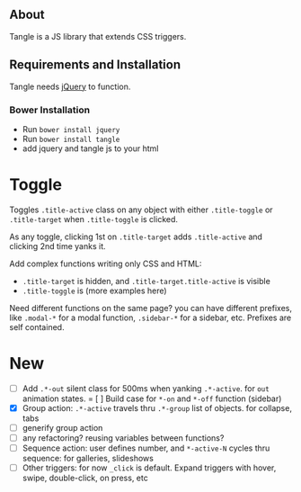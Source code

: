 ## About

Tangle is a JS library that extends CSS triggers.

## Requirements and Installation

Tangle needs [jQuery](https://jquery.com) to function.

### Bower Installation

- Run `bower install jquery`
- Run `bower install tangle`
- add jquery and tangle js to your html

# Toggle

Toggles `.title-active` class on any object with either `.title-toggle` or `.title-target` when `.title-toggle` is clicked.

As any toggle, clicking 1st on `.title-target` adds `.title-active` and clicking 2nd time yanks it.

Add complex functions writing only CSS and HTML:

-  `.title-target` is hidden, and `.title-target.title-active` is visible
- `.title-toggle` is (more examples here)

Need different functions on the same page? you can have different prefixes, like `.modal-*` for a modal function, `.sidebar-*` for a sidebar, etc. Prefixes are self contained.

# New

- [ ] Add `.*-out` silent class for 500ms when yanking `.*-active`. for `out` animation states.
= [ ] Build case for `*-on` and `*-off` function (sidebar)
- [x] Group action: `.*-active` travels thru `.*-group` list of objects. for collapse, tabs
- [ ] generify group action
- [ ] any refactoring? reusing variables between functions?
- [ ] Sequence action: user defines number, and `*-active-N` cycles thru sequence: for galleries, slideshows
- [ ] Other triggers: for now `_click` is default. Expand triggers with hover, swipe, double-click, on press, etc
